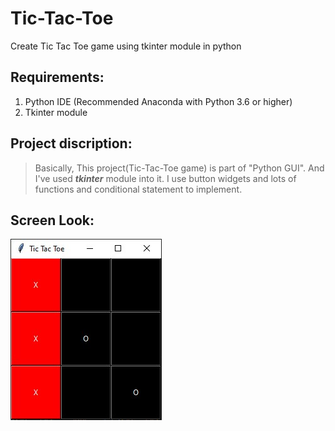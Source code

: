 # Tic-Tac-Toe
Create Tic Tac Toe game using tkinter module in python

## Requirements:
1. Python IDE (Recommended Anaconda with Python 3.6 or higher)
2. Tkinter module

## Project discription:
> Basically, This project(Tic-Tac-Toe game) is part of "Python GUI". And I've used **_tkinter_** module into it.
I use button widgets and lots of functions and conditional statement to implement.

## Screen Look:

![alt text](https://github.com/jaykothari-github/Tic-Tac-Toe/blob/main/Tic-Tac-Toe_look.jpg?raw=true)
